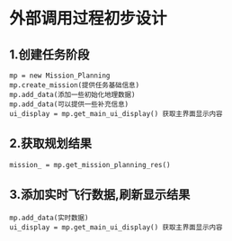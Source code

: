 # 外部调用过程初步设计

## 1.创建任务阶段
```
mp = new Mission_Planning
mp.create_mission(提供任务基础信息)
mp.add_data(添加一些初始化地理数据)
mp.add_data(可以提供一些补充信息)
ui_display = mp.get_main_ui_display() 获取主界面显示内容
```

## 2.获取规划结果
```
mission_ = mp.get_mission_planning_res()
```

## 3.添加实时飞行数据,刷新显示结果
```
mp.add_data(实时数据)
ui_display = mp.get_main_ui_display() 获取主界面显示内容
```
